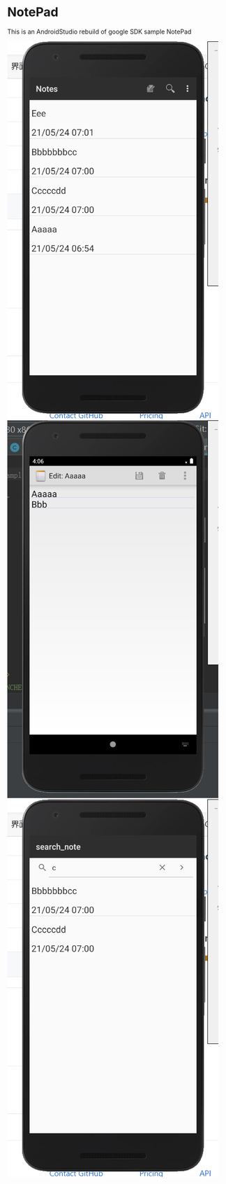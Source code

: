 # NotePad
This is an AndroidStudio rebuild of google SDK sample NotePad

![image](https://github.com/zhanghaocreate/photo/blob/main/images/1.png)
![image](https://github.com/zhanghaocreate/photo/blob/main/images/2.png)
![image](https://github.com/zhanghaocreate/photo/blob/main/images/3.png)
